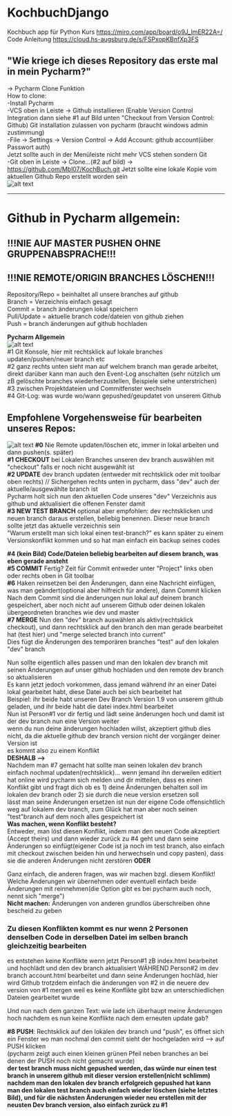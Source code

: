 # KochbuchDjango
Kochbuch app für Python Kurs
https://miro.com/app/board/o9J_lmER22A=/  
Code Anleitung https://cloud.hs-augsburg.de/s/FSPxopKBnfXp3FS

## "Wie kriege ich dieses Repository das erste mal in mein Pycharm?"  
-> Pycharm Clone Funktion  
How to clone:  
-Install Pycharm  
-VCS oben in Leiste -> Github installieren (Enable Version Control Integration dann siehe #1 auf Bild unten "Checkout from Version Control: Github) Git installation zulassen von pycharm (braucht windows admin zustimmung)  
-File -> Settings -> Version Control -> Add Account: github account(über Passwort auth)  
Jetzt sollte auch in der Menüleiste nicht mehr VCS stehen sondern Git  
-Git oben in Leiste -> Clone...(#2 auf bild) -> https://github.com/Mbl07/KochBuch.git Jetzt sollte eine lokale Kopie vom aktuellen Github Repo erstellt worden sein  
![alt text](https://cloud.hs-augsburg.de/s/8Z8YA9JSsJW9AC2/preview)  
  
  
  


_______________________________________________________________________________________________
# Github in Pycharm allgemein:  

## **!!!NIE AUF MASTER PUSHEN OHNE GRUPPENABSPRACHE!!!**
## **!!!NIE REMOTE/ORIGIN BRANCHES LÖSCHEN!!!** 
Repository/Repo = beinhaltet all unsere branches auf github  
Branch = Verzeichnis einfach gesagt   
Commit = branch änderungen lokal speichern  
Pull/Update = aktuelle branch code/dateien von github ziehen  
Push = branch änderungen auf github hochladen  

**Pycharm Allgemein**  
![alt text](https://cloud.hs-augsburg.de/s/i45c6Bxr7Cy9TDF/preview)  
#1 Git Konsole, hier mit rechtsklick auf lokale branches updaten/pushen/neuer branch etc  
#2 ganz rechts unten sieht man auf welchem branch man gerade arbeitet, direkt darüber kann man auch den Event-Log anschalten (sehr nützlich um zB gelöschte branches wiederherzustellen, Beispiele siehe unterstrichen)  
#3 zwischen Projektdateien und Commitfenster wechseln  
#4 Git-Log: was wurde wo/wann gepushed/geupdatet von unserem Github 
  
  
  
  

## Empfohlene Vorgehensweise für bearbeiten unseres Repos: 
![alt text](https://cloud.hs-augsburg.de/s/3YrWFNWbwt2qgME/preview)
**#0** Nie Remote updaten/löschen etc, immer in lokal arbeiten und dann pushen(s. später)  
**#1 CHECKOUT**  bei Lokalen Branches unseren dev branch auswählen mit "checkout" falls er noch nicht ausgewählt ist  
**#2 UPDATE**   dev branch updaten (entweder mit rechtsklick oder mit toolbar oben rechts) // Sichergehen rechts unten in pycharm, dass "dev" auch der aktuelle/ausgewählte branch ist  
Pycharm holt sich nun den aktuellen Code unseres "dev" Verzeichnis aus github und aktualisiert die offenen Fenster damit  
**#3 NEW TEST BRANCH**   optional aber empfohlen: dev rechtsklicken und neuen branch daraus erstellen, beliebig benennen. Dieser neue branch sollte jetzt das aktuelle verzeichnis sein  
"Warum erstellt man sich lokal einen test-branch?" es kann später zu einem Versionskonflikt kommen und so hat man einfach ein backup seines codes  

**#4 (kein Bild) Code/Dateien beliebig bearbeiten auf diesem branch, was eben gerade ansteht**  
**#5 COMMIT**  Fertig? Zeit für Commit entweder unter "Project" links oben oder rechts oben in Git toolbar  
**#6** Haken reinsetzen bei den Änderungen, dann eine Nachricht einfügen, was man geändert(optional aber hilfreich für andere), dann Commit klicken  
Nach dem Commit sind die änderungen nun lokal auf deinem branch gespeichert, aber noch nicht auf unserem Github oder deinen lokalen übergeordneten branches wie dev und master  
**#7 MERGE** Nun den "dev" branch auswählen als aktiv(rechtsklick checkout), und dann rechtsklick auf den branch den man gerade bearbeitet hat (test hier) und "merge selected branch into current"  
Dies fügt die Änderungen des temporären branches "test" auf den lokalen "dev" branch  

Nun sollte eigentlich alles passen und man den lokalen dev branch mit seinen Änderungen auf unser github hochladen und den remote dev branch so aktualisieren  
Es kann jetzt jedoch vorkommen, dass jemand während ihr an einer Datei lokal gearbeitet habt, diese Datei auch bei sich bearbeitet hat  
Beispiel: ihr beide habt unseren Dev Branch Version 1.9 von unserem github geladen, und ihr beide habt die datei index.html bearbeitet  
Nun ist Person#1 vor dir fertig und lädt seine änderungen hoch und damit ist der dev branch nun eine Version weiter  
wenn du nun deine änderungen hochladen willst, akzeptiert github dies nicht, da die aktuelle github dev branch version nicht der vorgänger deiner Version ist  
es kommt also zu einem Konflikt  
**DESHALB -->**  
Nachdem man #7 gemacht hat sollte man seinen lokalen dev branch einfach nochmal updaten(rechtsklick)... wenn jemand ihn derweilen editiert hat online wird pycharm sich melden und dir mitteilen, dass es einen Konflikt gibt und fragt dich ob es 1) deine Änderungen behalten soll im lokalen dev branch oder 2) sie durch die neue version ersetzen soll  
lässt man seine Änderungen ersetzen ist nun der eigene Code offensichtlich weg auf lokalem dev branch, zum Glück hat man aber noch seinen "test"branch auf dem noch alles gespeichert ist  
**Was machen, wenn Konflikt besteht?**  
Entweder, man löst diesen Konflikt, indem man den neuen Code akzeptiert (Accept theirs) und dann wieder zurück zu #4 geht und dann seine Änderungen so einfügt(eigener Code ist ja noch im test branch, also einfach mit checkout zwischen beiden hin und herwechseln und copy pasten), dass sie die anderen Änderungen nicht zerstören **ODER**  

Ganz einfach, die anderen fragen, was wir machen bzgl. diesem Konflikt! Welche Änderungen wir übernehmen oder eventuell einfach beide Änderungen mit reinnehmen(die Option gibt es bei pycharm auch noch, nennt sich "merge")  
**Nicht machen:** Änderungen von anderen grundlos überschreiben ohne bescheid zu geben  

### Zu diesen Konflikten kommt es nur wenn 2 Personen denselben Code in derselben Datei im selben branch gleichzeitig bearbeiten  
es entstehen keine Konflikte wenn jetzt Person#1 zB index.html bearbeitet und hochlädt und den dev branch aktualisiert WÄHREND Person#2 im dev branch account.html bearbeitet und dann seine Änderungen hochläd, hier wird Github trotzdem einfach die änderungen von #2 in die neuere dev version von #1 mergen weil es keine Konflikte gibt bzw an unterschiedlichen Dateien gearbeitet wurde  

Und nun nach dem ganzen Text: wie lade ich überhaupt meine Änderungen hoch nachdem es nun keine Konflikte nach dem erneuten update gab?  

**#8 PUSH**: Rechtsklick auf den lokalen dev branch und "push", es öffnet sich ein Fenster wo man nochmal den commit sieht der hochgeladen wird --> auf PUSH klicken  
(pycharm zeigt auch einen kleinen grünen Pfeil neben branches an bei denen der PUSH noch nicht gemacht wurde)  
**der test branch muss nicht gepushed werden, das würde nur einen test branch in unserem github mit dieser version erstellen(nicht schlimm)  
nachdem man den lokalen dev branch erfolgreich gepushed hat kann man den lokalen test branch auch einfach wieder löschen (siehe letztes Bild), und für die nächsten Änderungen wieder neu erstellen mit der neusten Dev branch version, also einfach zurück zu #1**
